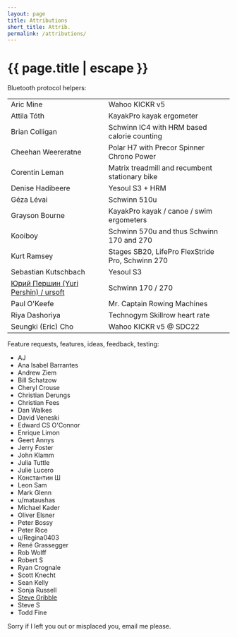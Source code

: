 ```yaml
---
layout: page
title: Attributions
short_title: Attrib.
permalink: /attributions/
---
```


<h1 class="page-title">{{ page.title | escape }}</h1>

<div class="section">
  <div class="row">
    <div class="col s12">
      Bluetooth protocol helpers:
    </div>
    <div class="col s12">
      <table border="0">
        <tr>
          <td>Aric Mine</td>
          <td>Wahoo KICKR v5</td>
        </tr>
        <tr>
          <td>Attila Tóth</td>
          <td>KayakPro kayak ergometer</td>
        </tr>
        <tr>
          <td>Brian Colligan</td>
          <td>Schwinn IC4 with HRM based calorie counting</td>
        </tr>
        <tr>
          <td><a heef="http://npyu.org/">Cheehan Weereratne</a></td>
          <td>Polar H7 with Precor Spinner Chrono Power</td>
        </tr>
        <tr>
          <td>Corentin Leman</td>
          <td>Matrix treadmill and recumbent stationary bike</td>
        </tr>
        <tr>
          <td>Denise Hadibeere</td>
          <td>Yesoul S3 + HRM</td>
        </tr>
        <tr>
          <td>Géza Lévai</td>
          <td>Schwinn 510u</td>
        </tr>
        <tr>
          <td>Grayson Bourne</td>
          <td>KayakPro kayak / canoe / swim ergometers</td>
        </tr>
        <tr>
          <td>Kooiboy</td>
          <td>Schwinn 570u and thus Schwinn 170 and 270</td>
        </tr>
        <tr>
          <td>Kurt Ramsey</td>
          <td>Stages SB20, LifePro FlexStride Pro, Schwinn 270</td>
        </tr>
        <tr>
          <td>Sebastian Kutschbach</td>
          <td>Yesoul S3</td>
        </tr>
        <tr>
          <td><a href="https://github.com/ursoft/ANT_Libraries/blob/e122c007f5e1935a9b11c05e601a71f2992bad45/ANT_DLL/WROOM_esp32/WROOM_esp32.ino#L526">Юрий Першин (Yuri Pershin) / ursoft</a></td>
          <td>Schwinn 170 / 270</td>
        </tr>
        <tr>
          <td>Paul O'Keefe</td>
          <td>Mr. Captain Rowing Machines</td>
        </tr>
        <tr>
          <td>Riya Dashoriya</td>
          <td>Technogym Skillrow heart rate</td>
        </tr>
        <tr>
          <td>Seungki (Eric) Cho</td>
          <td>Wahoo KICKR v5 @ SDC22</td>
        </tr>
      </table>
    </div>
  </div>
</div>

<div class="section">
  <div class="row">
    <div class="col s12">
      Feature requests, features, ideas, feedback, testing:
    </div>
    <div class="col s12">
      <ul>
        <li>AJ</li>
        <li>Ana Isabel Barrantes</li>
        <li>Andrew Ziem</li>
        <li>Bill Schatzow</li>
        <li>Cheryl Crouse</li>
        <li>Christian Derungs</li>
        <li>Christian Fees</li>
        <li>Dan Walkes</li>
        <li>David Veneski</li>
        <li>Edward CS O'Connor</li>
        <li>Enrique Limon</li>
        <li>Geert Annys</li>
        <li>Jerry Foster</li>
        <li>John Klamm</li>
        <li>Julia Tuttle</li>
        <li>Julie Lucero</li>
        <li>Константин Ш</li>
        <li>Leon Sam</li>
        <li>Mark Glenn</li>
        <li>u/mataushas</li>
        <li>Michael Kader</li>
        <li>Oliver Elsner</li>
        <li>Peter Bossy</li>
        <li>Peter Rice</li>
        <li>u/Regina0403</li>
        <li>René Grassegger</li>
        <li>Rob Wolff</li>
        <li>Robert S</li>
        <li>Ryan Crognale</li>
        <li>Scott Knecht</li>
        <li>Sean Kelly</li>
        <li>Sonja Russell</li>
        <li><a href="https://www.gribble.org/cycling/power_v_speed.html">Steve Gribble</a></li>
        <li>Steve S</li>
        <li>Todd Fine</li>
      </ul>
	  </div>
  </div>
</div>

<div class="section">
  <div class="row">
    <div class="col s12">
      Sorry if I left you out or misplaced you, email me please.
    </div>
  </div>
</div>

<div class="divider"></div>

